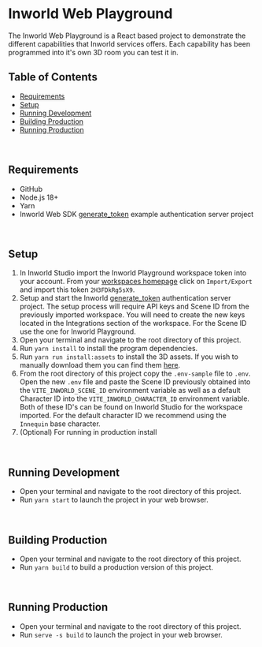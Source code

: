 # Inworld Web Playground

The Inworld Web Playground is a React based project to demonstrate the different capabilities that Inworld services offers. Each capability has been programmed into it's own 3D room you can test it in.

## Table of Contents

- [Requirements](#req)
- [Setup](#setup)
- [Running Development](#run-dev)
- [Building Production](#build-prod)
- [Running Production](#run-prod)

<br/>

## Requirements <a id="req" name="req"></a>

- GitHub
- Node.js 18+
- Yarn
- Inworld Web SDK [generate_token](https://github.com/inworld-ai/inworld-web-sdk/tree/main/examples/generate_token) example authentication server project

<br/>

## Setup <a id="setup" name="setup"></a>

1. In Inworld Studio import the Inworld Playground workspace token into your account. From your [workspaces homepage](https://studio.inworld.ai/workspaces) click on `Import/Export` and import this token `2H3FDkRg5sX9`.
1. Setup and start the Inworld [generate_token](https://github.com/inworld-ai/inworld-web-sdk/tree/main/examples/generate_token) authentication server project. The setup process will require API keys and Scene ID from the previously imported workspace. You will need to create the new keys located in the Integrations section of the workspace. For the Scene ID use the one for Inworld Playground.
1. Open your terminal and navigate to the root directory of this project.
1. Run `yarn install` to install the program dependencies.
1. Run `yarn run install:assets` to install the 3D assets. If you wish to manually download them you can find them [here](https://storage.googleapis.com/innequin-assets/playground/inworld-web-playground-assets-v1.0.zip).
1. From the root directory of this project copy the `.env-sample` file to `.env`. Open the new `.env` file and paste the Scene ID previously obtained into the `VITE_INWORLD_SCENE_ID` environment variable as well as a default Character ID into the `VITE_INWORLD_CHARACTER_ID` environment variable. Both of these ID's can be found on Inworld Studio for the workspace imported. For the default character ID we recommend using the `Innequin` base character.
1. (Optional) For running in production install

<br/>

## Running Development <a id="run-dev" name="run-dev"></a>

- Open your terminal and navigate to the root directory of this project.
- Run `yarn start` to launch the project in your web browser.

<br/>

## Building Production <a id="build-prod" name="build-prod"></a>

- Open your terminal and navigate to the root directory of this project.
- Run `yarn build` to build a production version of this project.

<br/>

## Running Production <a id="run-prod" name="run-prod"></a>

- Open your terminal and navigate to the root directory of this project.
- Run `serve -s build` to launch the project in your web browser.

